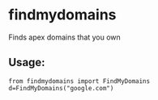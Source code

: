# findmydomains
Finds apex domains that you own

## Usage:
```
from findmydomains import FindMyDomains
d=FindMyDomains("google.com")
```
